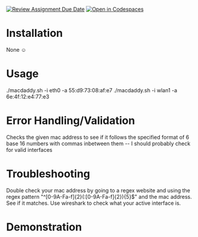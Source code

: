 [![Review Assignment Due Date](https://classroom.github.com/assets/deadline-readme-button-22041afd0340ce965d47ae6ef1cefeee28c7c493a6346c4f15d667ab976d596c.svg)](https://classroom.github.com/a/tp86o73G)
[![Open in Codespaces](https://classroom.github.com/assets/launch-codespace-2972f46106e565e64193e422d61a12cf1da4916b45550586e14ef0a7c637dd04.svg)](https://classroom.github.com/open-in-codespaces?assignment_repo_id=17744419)

# Installation
None ☺

# Usage
./macdaddy.sh -i eth0 -a 55:d9:73:08:af:e7
./macdaddy.sh -i wlan1 -a 6e:4f:12:e4:77:e3

# Error Handling/Validation
Checks the given mac address to see if it follows the specified format of 6 base 16 numbers with commas inbetween them
-- I should probably check for valid interfaces

# Troubleshooting
Double check your mac address by going to a regex website and using the regex pattern "^[0-9A-Fa-f]{2}(:[0-9A-Fa-f]{2}){5}$" and the mac address. See if it matches.
Use wireshark to check what your active interface is.

# Demonstration

